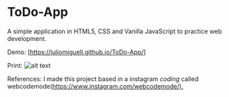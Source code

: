 # ToDo-App

A simple application in HTML5, CSS and Vanilla JavaScript to practice web development.

Demo: [https://juliomiguell.github.io/ToDo-App/]

Print:
![alt text]('./img/captura.png')

References: I made this project based in a instagram *coding* called webcodemode(<https://www.instagram.com/webcodemode/).>
